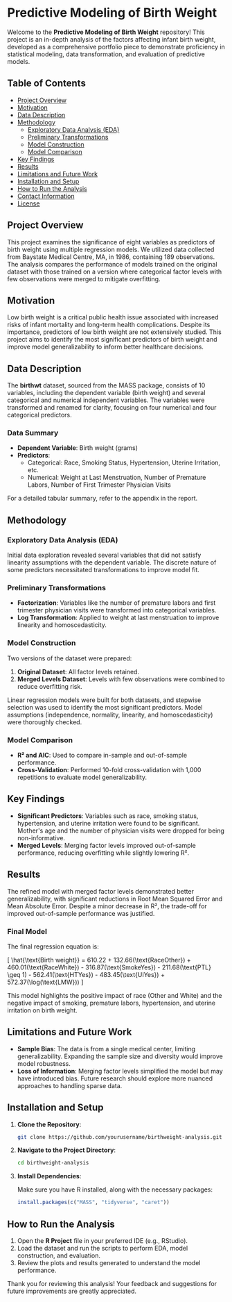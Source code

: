 # Predictive Modeling of Birth Weight

Welcome to the **Predictive Modeling of Birth Weight** repository! This project is an in-depth analysis of the factors affecting infant birth weight, developed as a comprehensive portfolio piece to demonstrate proficiency in statistical modeling, data transformation, and evaluation of predictive models.

## Table of Contents

- [Project Overview](#project-overview)
- [Motivation](#motivation)
- [Data Description](#data-description)
- [Methodology](#methodology)
  - [Exploratory Data Analysis (EDA)](#exploratory-data-analysis-eda)
  - [Preliminary Transformations](#preliminary-transformations)
  - [Model Construction](#model-construction)
  - [Model Comparison](#model-comparison)
- [Key Findings](#key-findings)
- [Results](#results)
- [Limitations and Future Work](#limitations-and-future-work)
- [Installation and Setup](#installation-and-setup)
- [How to Run the Analysis](#how-to-run-the-analysis)
- [Contact Information](#contact-information)
- [License](#license)

## Project Overview

This project examines the significance of eight variables as predictors of birth weight using multiple regression models. We utilized data collected from Baystate Medical Centre, MA, in 1986, containing 189 observations. The analysis compares the performance of models trained on the original dataset with those trained on a version where categorical factor levels with few observations were merged to mitigate overfitting.

## Motivation

Low birth weight is a critical public health issue associated with increased risks of infant mortality and long-term health complications. Despite its importance, predictors of low birth weight are not extensively studied. This project aims to identify the most significant predictors of birth weight and improve model generalizability to inform better healthcare decisions.

## Data Description

The **birthwt** dataset, sourced from the MASS package, consists of 10 variables, including the dependent variable (birth weight) and several categorical and numerical independent variables. The variables were transformed and renamed for clarity, focusing on four numerical and four categorical predictors.

### Data Summary

- **Dependent Variable**: Birth weight (grams)
- **Predictors**: 
  - Categorical: Race, Smoking Status, Hypertension, Uterine Irritation, etc.
  - Numerical: Weight at Last Menstruation, Number of Premature Labors, Number of First Trimester Physician Visits

For a detailed tabular summary, refer to the appendix in the report.

## Methodology

### Exploratory Data Analysis (EDA)

Initial data exploration revealed several variables that did not satisfy linearity assumptions with the dependent variable. The discrete nature of some predictors necessitated transformations to improve model fit.

### Preliminary Transformations

- **Factorization**: Variables like the number of premature labors and first trimester physician visits were transformed into categorical variables.
- **Log Transformation**: Applied to weight at last menstruation to improve linearity and homoscedasticity.

### Model Construction

Two versions of the dataset were prepared:
1. **Original Dataset**: All factor levels retained.
2. **Merged Levels Dataset**: Levels with few observations were combined to reduce overfitting risk.

Linear regression models were built for both datasets, and stepwise selection was used to identify the most significant predictors. Model assumptions (independence, normality, linearity, and homoscedasticity) were thoroughly checked.

### Model Comparison

- **R² and AIC**: Used to compare in-sample and out-of-sample performance.
- **Cross-Validation**: Performed 10-fold cross-validation with 1,000 repetitions to evaluate model generalizability.

## Key Findings

- **Significant Predictors**: Variables such as race, smoking status, hypertension, and uterine irritation were found to be significant. Mother's age and the number of physician visits were dropped for being non-informative.
- **Merged Levels**: Merging factor levels improved out-of-sample performance, reducing overfitting while slightly lowering R².

## Results

The refined model with merged factor levels demonstrated better generalizability, with significant reductions in Root Mean Squared Error and Mean Absolute Error. Despite a minor decrease in R², the trade-off for improved out-of-sample performance was justified.

### Final Model

The final regression equation is:
  
\[
\hat{\text{Birth weight}} = 610.22 + 132.66(\text{RaceOther}) + 460.01(\text{RaceWhite}) - 316.87(\text{SmokeYes}) - 211.68(\text{PTL} \geq 1) - 562.41(\text{HTYes}) - 483.45(\text{UIYes}) + 572.37(\log(\text{LMW}))
\]

This model highlights the positive impact of race (Other and White) and the negative impact of smoking, premature labors, hypertension, and uterine irritation on birth weight.

## Limitations and Future Work

- **Sample Bias**: The data is from a single medical center, limiting generalizability. Expanding the sample size and diversity would improve model robustness.
- **Loss of Information**: Merging factor levels simplified the model but may have introduced bias. Future research should explore more nuanced approaches to handling sparse data.

## Installation and Setup

1. **Clone the Repository**:

   ```bash
   git clone https://github.com/yourusername/birthweight-analysis.git
   ```

2. **Navigate to the Project Directory**:

   ```bash
   cd birthweight-analysis
   ```

3. **Install Dependencies**:

   Make sure you have R installed, along with the necessary packages:

   ```R
   install.packages(c("MASS", "tidyverse", "caret"))
   ```

## How to Run the Analysis

1. Open the **R Project** file in your preferred IDE (e.g., RStudio).
2. Load the dataset and run the scripts to perform EDA, model construction, and evaluation.
3. Review the plots and results generated to understand the model performance.


Thank you for reviewing this analysis! Your feedback and suggestions for future improvements are greatly appreciated.
